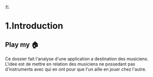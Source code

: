 
<link rel="stylesheet" href="style.css"/>

[<p><span class="icon-big">&#8592;</span>](./0-table-des-matieres.md)
# 1.Introduction

## Play my <span class="icon-big">🏠<span>

Ce dossier fait l'analyse d'une application a destination des musiciens.
L'idee est de mettre en relation des musiciens ne possedant pas d'instruments avec qui en ont pour que l'un aille en jouer chez l'autre.